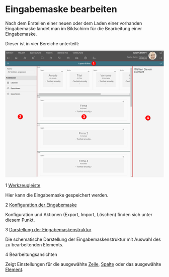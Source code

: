 # Eingabemaske bearbeiten

Nach dem Erstellen einer neuen oder dem Laden einer vorhanden Eingabemaske landet man im Bildschirm für die Bearbeitung einer Eingabemaske.

Dieser ist in vier Bereiche unterteilt:

![Layout bearbeiten start](./layout-bearbeiten-start.png)

<span class="number space-right">1</span> [Werkzeugleiste](./werkzeugleiste/index.md)

Hier kann die Eingabemaske gespeichert werden.

<span class="number space-right">2</span> [Konfiguration der Eingabemaske](./konfiguration/index.md)

Konfiguration und Aktionen (Export, Import, Löschen) finden sich unter diesem Punkt.

<span class="number space-right">3</span> [Darstellung der Eingabemaskenstruktur](./layoutstruktur/index.md)

Die schematische Darstellung der Eingabemaskenstruktur mit Auswahl des zu bearbeitenden Elements.

<span class="number space-right">4</span> Bearbeitungsansichten

Zeigt Einstellungen für die ausgewählte [Zeile](./bearbeitungsansichten/zeilen.md), [Spalte](./bearbeitungsansichten/spalten.md) oder das ausgewählte [Element](./bearbeitungsansichten/elemente.md).

